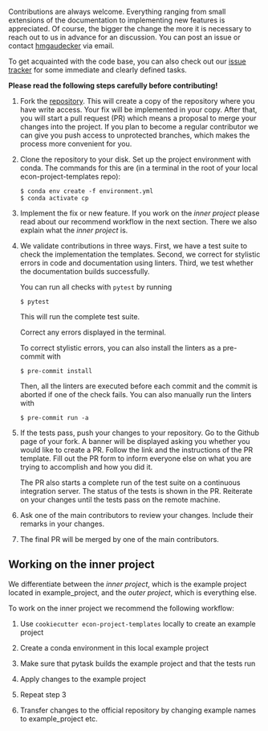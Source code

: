 Contributions are always welcome. Everything ranging from small extensions of the
documentation to implementing new features is appreciated. Of course, the bigger the
change the more it is necessary to reach out to us in advance for an discussion. You can
post an issue or contact [hmgaudecker](https://github.com/hmgaudecker) via email.

To get acquainted with the code base, you can also check out our
[issue tracker](https://github.com/OpenSourceEconomics/econ-project-templates/issues)
for some immediate and clearly defined tasks.

**Please read the following steps carefully before contributing!**

1. Fork the
   [repository](https://github.com/OpenSourceEconomics/econ-project-templates/). This
   will create a copy of the repository where you have write access. Your fix will be
   implemented in your copy. After that, you will start a pull request (PR) which means
   a proposal to merge your changes into the project. If you plan to become a regular
   contributor we can give you push access to unprotected branches, which makes the
   process more convenient for you.

1. Clone the repository to your disk. Set up the project environment with conda. The
   commands for this are (in a terminal in the root of your local econ-project-templates
   repo):

   ```console
   $ conda env create -f environment.yml
   $ conda activate cp
   ```

1. Implement the fix or new feature. If you work on the *inner project* please read
   about our recommend workflow in the next section. There we also explain what the
   *inner project* is.

1. We validate contributions in three ways. First, we have a test suite to check the
   implementation the templates. Second, we correct for stylistic errors in code and
   documentation using linters. Third, we test whether the documentation builds
   successfully.

   You can run all checks with `pytest` by running

   ```console
   $ pytest
   ```

   This will run the complete test suite.

   Correct any errors displayed in the terminal.

   To correct stylistic errors, you can also install the linters as a pre-commit with

   ```console
   $ pre-commit install
   ```

   Then, all the linters are executed before each commit and the commit is aborted if
   one of the check fails. You can also manually run the linters with

   ```console
   $ pre-commit run -a
   ```

1. If the tests pass, push your changes to your repository. Go to the Github page of
   your fork. A banner will be displayed asking you whether you would like to create a
   PR. Follow the link and the instructions of the PR template. Fill out the PR form to
   inform everyone else on what you are trying to accomplish and how you did it.

   The PR also starts a complete run of the test suite on a continuous integration
   server. The status of the tests is shown in the PR. Reiterate on your changes until
   the tests pass on the remote machine.

1. Ask one of the main contributors to review your changes. Include their remarks in
   your changes.

1. The final PR will be merged by one of the main contributors.

## Working on the inner project

We differentiate between the *inner project*, which is the example project located in
example_project, and the *outer project*, which is everything else.

To work on the inner project we recommend the following workflow:

1. Use `cookiecutter econ-project-templates` locally to create an example project

1. Create a conda environment in this local example project

1. Make sure that pytask builds the example project and that the tests run

1. Apply changes to the example project

1. Repeat step 3

1. Transfer changes to the official repository by changing example names to
   example_project etc.
